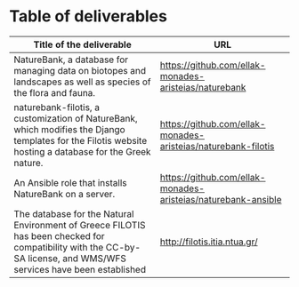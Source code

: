
# Table of deliverables

| **Title of the deliverable** | **URL** |
| --- | --- |
| NatureBank, a database for managing data on biotopes and landscapes as well as species of the flora and fauna. | https://github.com/ellak-monades-aristeias/naturebank |
| naturebank-filotis, a customization of NatureBank, which modifies the Django templates for the Filotis website hosting a database for the Greek nature. | https://github.com/ellak-monades-aristeias/naturebank-filotis |
| An Ansible role that installs NatureBank on a server. | https://github.com/ellak-monades-aristeias/naturebank-ansible |
| The database for the Natural Environment of Greece FILOTIS has been checked for compatibility with the CC-by-SA license, and WMS/WFS services have been established | http://filotis.itia.ntua.gr/ |

